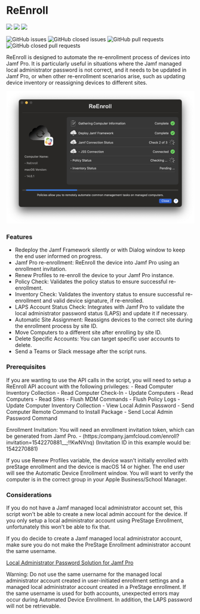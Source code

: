 # ReEnroll

![](https://img.shields.io/github/v/release/AndrewMBarnett/ReEnroll)&nbsp;![](https://img.shields.io/github/downloads/AndrewMBarnett/ReEnroll/latest/total)&nbsp;![](https://img.shields.io/badge/macOS-12.0%2B-success)

![GitHub issues](https://img.shields.io/github/issues-raw/AndrewMBarnett/ReEnroll) ![GitHub closed issues](https://img.shields.io/github/issues-closed-raw/AndrewMBarnett/ReEnroll) ![GitHub pull requests](https://img.shields.io/github/issues-pr-raw/AndrewMBarnett/ReEnroll) ![GitHub closed pull requests](https://img.shields.io/github/issues-pr-closed-raw/AndrewMBarnett/ReEnroll)


ReEnroll is designed to automate the re-enrollment process of devices into Jamf Pro. It is particularly useful in situations where the Jamf managed local administrator password is not correct, and it needs to be updated in Jamf Pro, or when other re-enrollment scenarios arise, such as updating device inventory or reassigning devices to different sites.


<img width="712" alt="ReEnrollDeployFrameworkCheckIn" src="Extras/Images/ReEnrollDeployFrameworkCheckIn.png">

### Features

- Redeploy the Jamf Framework silently or with Dialog window to keep the end user informed on progress.
- Jamf Pro re-enrollment: ReEnroll the device into Jamf Pro using an enrollment invitation.
- Renew Profiles to re-enroll the device to your Jamf Pro instance.
- Policy Check: Validates the policy status to ensure successful re-enrollment.
- Inventory Check: Validates the inventory status to ensure successful re-enrollment and valid device signature, if re-enrolled.
- LAPS Account Status Check: Integrates with Jamf Pro to validate the local administrator password status (LAPS) and update it if necessary.
- Automatic Site Assignment: Reassigns devices to the correct site during the enrollment process by site ID.
- Move Computers to a different site after enrolling by site ID.
- Delete Specific Accounts: You can target specific user accounts to delete.
- Send a Teams or Slack message after the script runs.

### Prerequisites

If you are wanting to use the API calls in the script, you will need to setup a ReEnroll API account with the following privileges:
    - Read Computer Inventory Collection
    - Read Computer Check-In 
    - Update Computers 
    - Read Computers 
    - Read Sites 
    - Flush MDM Commands 
    - Flush Policy Logs 
    - Update Computer Inventory Collection 
    - View Local Admin Password 
    - Send Computer Remote Command to Install Package 
    - Send Local Admin Password Command

Enrollment Invitation: You will need an enrollment invitation token, which can be generated from Jamf Pro.
    - (https:/company.jamfcloud.com/enroll?invitation=1542270881__;!!KwNVnq) (Invitation ID in this example would be: 1542270881)

If you use Renew Profiles variable, the device wasn't initially enrolled with preStage enrollment and the device is macOS 14 or higher. The end user will see the Automatic Device            Enrollment window. You will want to verify the computer is in the correct group in your Apple Business/School Manager. 

### Considerations

If you do not have a Jamf managed local administrator account set, this script won't be able to create a new local admin account for the device. If you only setup a local administrator       account using PreStage Enrollment, unfortunately this won't be able to fix that. 

If you do decide to create a Jamf managed local administrator account, make sure you do not make the PreStage Enrollment administrator account the same username.

[Local Administrator Password Solution for Jamf Pro](https://learn.jamf.com/en-US/bundle/technical-paper-laps-current/page/Local_Administrator_Password_Solution.html)

Warning:
Do not use the same username for the managed local administrator account created in user-initiated enrollment settings and a managed local administrator account created in a PreStage         enrollment. If the same username is used for both accounts, unexpected errors may occur during Automated Device Enrollment. In addition, the LAPS password will not be retrievable.


   
